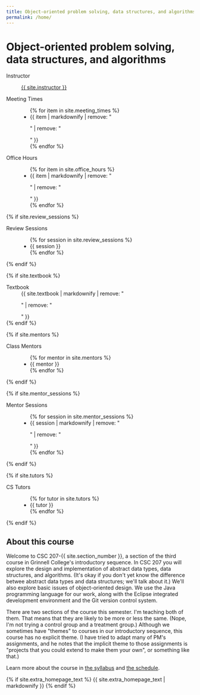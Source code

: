 ```yaml
---
title: Object-oriented problem solving, data structures, and algorithms
permalink: /home/
---
```

# Object-oriented problem solving, data structures, and algorithms
<dl class="dl-horizontal">
  <dt>Instructor</dt>
  <dd>
    <p><a href="{{ site.instructor_homepage }}">{{ site.instructor }}</a></p>
  </dd>

  <dt>Meeting Times</dt>
  <dd>
    <ul class="list-unstyled">
      {% for item in site.meeting_times %}
        <li>{{ item | markdownify | remove: "<p>" | remove: "</p>" }}</li>
      {% endfor %}
    </ul>
  </dd>

  <dt>Office Hours</dt>
  <dd>
    <ul class="list-unstyled">
      {% for item in site.office_hours %}
        <li>{{ item | markdownify | remove: "<p>" | remove: "</p>" }}</li>
      {% endfor %}
    </ul>
  </dd>

  {% if site.review_sessions %}
    <dt>Review Sessions</dt>
    <dd>
      <ul class="list-unstyled">
        {% for session in site.review_sessions %}
          <li>{{ session }}</li>
        {% endfor %}
      </ul>
    </dd>
  {% endif %}
  
  {% if site.textbook %}
    <dt>Textbook</dt>
    <dd>
      {{ site.textbook | markdownify | remove: "<p>" | remove: "</p>" }}
    </dd>
  {% endif %}
  
  {% if site.mentors %}
    <dt>Class Mentors</dt>
    <dd>
      <ul class="list-unstyled">
        {% for mentor in site.mentors %}
          <li>{{ mentor }}</li>
        {% endfor %}
      </ul>
    </dd>
  {% endif %}
  
  {% if site.mentor_sessions %}
    <dt>Mentor Sessions</dt>
    <dd>
      <ul class="list-unstyled">
        {% for session in site.mentor_sessions %}
          <li>{{ session | markdownify | remove: "<p>" | remove: "</p>" }}</li>
        {% endfor %}
      </ul>
    </dd>
  {% endif %}
  
  {% if site.tutors %}
    <dt>CS Tutors</dt>
    <dd>
      <ul class="list-unstyled">
        {% for tutor in site.tutors %}
          <li>{{ tutor }}</li>
        {% endfor %}
      </ul>
    </dd>
  {% endif %}
</dl>

## About this course

Welcome to CSC 207-{{ site.section_number }}, a section of the third
course in Grinnell College's introductory sequence.  In CSC 207 you
will explore the design and implementation of abstract data types,
data structures, and algorithms.  (It's okay if you don't yet know
the difference betwee abstract data types and data structures; we'll
talk about it.)  We'll also explore basic issues of object-oriented
design.  We use the Java programming language for our work, along
with the Eclipse integrated development environment and the Git
version control system.

There are two sections of the course this semester.  I'm teaching both
of them.  That means that they are likely to be more or less the same.
(Nope, I'm not trying a control group and a treatment group.)
Although we sometimes have "themes" to courses in our introductory
sequence, this course has no explicit theme.  (I have tried to adapt
many of PM's assignments, and he notes that the implicit theme to
those assignments is "projects that you could extend to make them your
own", or something like that.)

Learn more about the course in [the syllabus](../syllabus/) and 
[the schedule](../schedule/).

{% if site.extra_homepage_text %}
{{ site.extra_homepage_text | markdownify }}
{% endif %}
